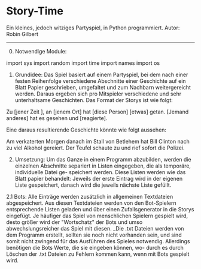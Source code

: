 # Story-Time
Ein kleines, jedoch witziges Partyspiel, in Python programmiert.
Autor: Robin Gilbert
_______________________________________________________________________

0. Notwendige Module:

import sys
import random
import time
import names
import os


1. Grundidee: 
Das Spiel basiert auf einem Partyspiel, bei dem nach einer festen Reihenfolge
verschiedene Abschnitte einer Geschichte auf ein Blatt Papier geschrieben,
umgefaltet und zum Nachbarn weitergereicht werden. Daraus ergeben sich pro
Mitspieler verschiedene und sehr unterhaltsame Geschichten. Das Format der 
Storys ist wie folgt:

Zu [jener Zeit ],
an [jenem Ort]
hat [diese Person]
[etwas] getan.
[Jemand anderes] hat es gesehen
und [reagierte].

Eine daraus resultierende Geschichte könnte wie folgt aussehen:

Am verkaterten Morgen danach
im Stall von Betlehem
hat Bill Clinton
nach zu viel Alkohol gereiert.
Der Teufel schaute zu
und rief sofort die Polizei.


2. Umsetzung:
Um das Ganze in einem Programm abzubilden, werden die einzelnen Abschnitte
separiert in Listen eingegeben, die als temporäre, individuelle Datei ge-
speichert werden. Diese Listen werden wie das Blatt papier behandelt: 
Jeweils der erste Eintrag wird in der eigenen Liste gespeichert, danach
wird die jeweils nächste Liste gefüllt.

2.1 Bots:
Alle Einträge werden zusätzlich in allgemeinen Textdateien abgespeichert.
Aus diesen Textdateien werden von den Bot-Spielern entsprechende Listen 
geladen und über einen Zufallsgenerator in die Storys eingefügt. 
Je häufiger das Spiel von menschlichen Spielern gespielt wird, desto größer
wird der "Wortschatz" der Bots und umso abwechslungsreicher das Spiel mit 
diesen.
_Die .txt Dateien werden von dem Programm erstellt, sollten sie noch nicht
vorhanden sein, und sind somit nicht zwingend für das Ausführen des Spieles 
notwendig. Allerdings benötigen die Bots Werte, die sie eingeben können, wo-
durch es durch Löschen der .txt Dateien zu Fehlern kommen kann, wenn mit
Bots gespielt wird.
